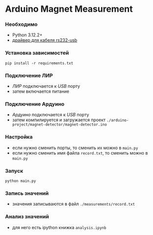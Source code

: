 # Arduino Magnet Measurement

### Необходимо
- Python 3.12.2+
- [драйвер для кабеля rs232-usb](https://vk.com/s/v1/doc/ZoalqLNy4OJpXTkGzqvfkLbH9Zzhycc9edHZp0W9i11MWciaY40)

### Установка зависимостей
```
pip install -r requirements.txt
```

### Подключение ЛИР
- *ЛИР* подключается к *USB* порту
- затем включается питание

### Подключение Ардуино
- *Ардуино* подключается к *USB* порту
- затем компилируется и загружается проект `./arduino-project/magnet-detector/magnet-detector.ino`

### Настройка
- если нужно сменить порты, то сменить их можно в `main.py`
- если нужно сменить имя файла `record.txt`, то сменить можно в `main.py`

### Запуск
```
python main.py
```

### Запись значений
- значения записываются в файл `./measurements/record.txt`

### Анализ значений
- для него есть ipython книжка `analysis.ipynb`